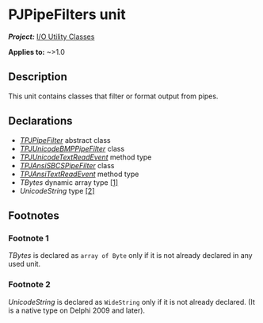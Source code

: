 # PJPipeFilters unit

***Project:*** [I/O Utility Classes](../API.md)

**Applies to:** ~>1.0

## Description

This unit contains classes that filter or format output from pipes.

## Declarations

* [_TPJPipeFilter_](./TPJPipeFilter.md) abstract class
* [_TPJUnicodeBMPPipeFilter_](./TPJUnicodeBMPPipeFilter.md) class
* [_TPJUnicodeTextReadEvent_](./TPJUnicodeTextReadEvent.md) method type
* [_TPJAnsiSBCSPipeFilter_](./TPJAnsiSBCSPipeFilter.md) class
* [_TPJAnsiTextReadEvent_](./TPJAnsiTextReadEvent.md) method type
* _TBytes_ dynamic array type [[1]](#footnote-1)
* _UnicodeString_ type [[2]](#footnote-2)

## Footnotes

### Footnote 1

_TBytes_ is declared as `array of Byte` only if it is not already declared in any used unit.

### Footnote 2

_UnicodeString_ is declared as `WideString` only if it is not already declared. (It is a native type on Delphi 2009 and later).
